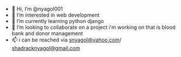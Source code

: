 - 👋 Hi, I’m @nyagol001
- 👀 I’m interested in web development
- 🌱 I’m currently learning python django
- 💞️ I’m looking to collaborate on a project i'm working on that is blood bank and donor management
- 📫 i can be reached via snyagol@yahoo.com/ shadracknyagol@gmail.com


